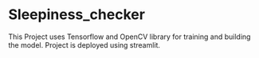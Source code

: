# Sleepiness_checker
This Project uses Tensorflow and OpenCV library for training and building the model. Project is deployed using streamlit.
